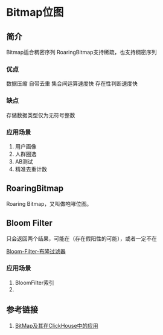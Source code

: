 # Bitmap位图

## 简介

Bitmap适合稠密序列
RoaringBitmap支持稀疏，也支持稠密序列


### 优点

数据压缩
自带去重
集合间运算速度快
存在性判断速度快


### 缺点

存储数据类型仅为无符号整数



### 应用场景

1. 用户画像
2. 人群圈选
3. AB测试
4. 精准去重计数


## RoaringBitmap

Roaring Bitmap，又叫做咆哮位图。


## Bloom Filter

只会返回两个结果，可能在（存在假阳性的可能），或者一定不在

[Bloom-Filter-布隆过滤器](learning/subjects/Computer/Data-Structures-and-Algorithm/Data-Structures/Advanced/Bloom-Filter-布隆过滤器.md)


### 应用场景

1. BloomFilter索引
2. 


## 参考链接
1. [BitMap及其在ClickHouse中的应用](https://zhuanlan.zhihu.com/p/480345952)